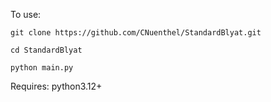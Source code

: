 To use:

`git clone https://github.com/CNuenthel/StandardBlyat.git`

`cd StandardBlyat`

`python main.py`

Requires:
python3.12+
